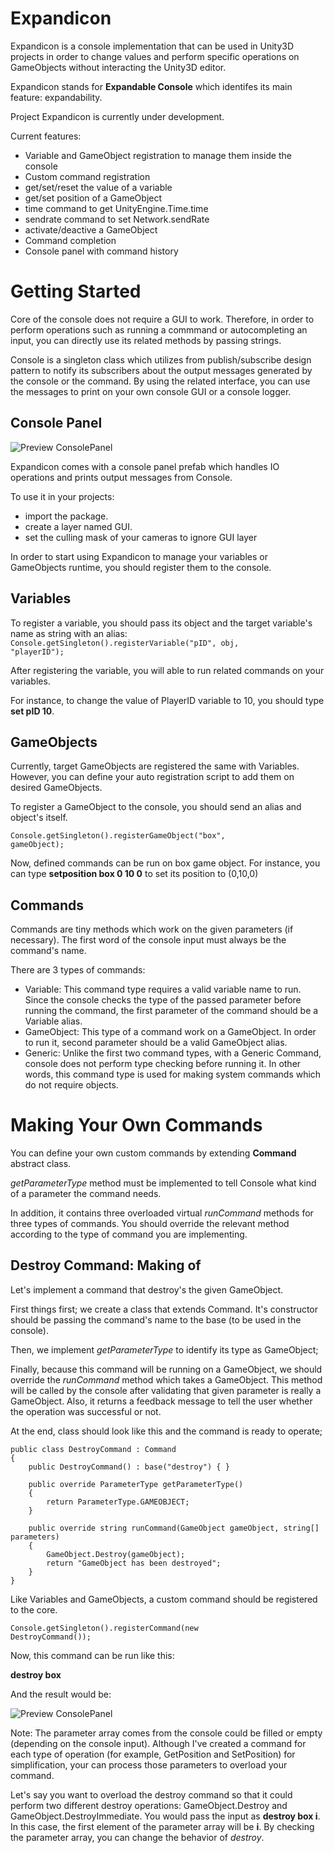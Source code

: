 Expandicon
==========

Expandicon is a console implementation that can be used in Unity3D projects in order to change values and perform specific operations on GameObjects without interacting the Unity3D editor. 

Expandicon stands for <b>Expandable Console</b> which identifes its main feature: expandability.

Project Expandicon is currently under development.

Current features:

- Variable and GameObject registration to manage them inside the console
- Custom command registration
- get/set/reset the value of a variable
- get/set position of a GameObject
- time command to get UnityEngine.Time.time
- sendrate command to set Network.sendRate
- activate/deactive a GameObject
- Command completion
- Console panel with command history


Getting Started
===============

Core of the console does not require a GUI to work. Therefore, in order to perform operations such as running a commmand or autocompleting an input, you can directly use its related methods by passing strings.

Console is a singleton class which utilizes from publish/subscribe design pattern to notify its subscribers about the output messages generated by the console or the command. By using the related interface, you can use the messages to print on your own console GUI or a console logger.


Console Panel
--------

![Preview ConsolePanel](https://raw.github.com/asekerefe/Expandicon/master/screenshot/ConsolePanel.png)

Expandicon comes with a console panel prefab which handles IO operations and prints output messages from Console. 

To use it in your projects: 
- import the package. 
- create a layer named GUI. 
- set the culling mask of your cameras to ignore GUI layer


In order to start using Expandicon to manage your variables or GameObjects runtime, you should register them to the console. 

Variables
--------

To register a variable, you should pass its object and the target variable's name as string with an alias:
<code>Console.getSingleton().registerVariable("pID", obj, "playerID");</code>

After registering the variable, you will able to run related commands on your variables.

For instance, to change the value of PlayerID variable to 10, you should type <b>set pID 10</b>.


GameObjects
--------

Currently, target GameObjects are registered the same with Variables. However, you can define your auto registration script to add them on desired GameObjects.

To register a GameObject to the console, you should send an alias and object's itself.
 
<code>Console.getSingleton().registerGameObject("box", gameObject);</code>

Now, defined commands can be run on box game object. For instance, you can type <b>setposition box 0 10 0</b> to set its position to (0,10,0)


Commands
--------

Commands are tiny methods which work on the given parameters (if necessary). The first word of the console input must always be the command's name. 

There are 3 types of commands:
- Variable: This command type requires a valid variable name to run. Since the console checks the type of the passed parameter before running the command, the first parameter of the command should be a Variable alias.
- GameObject: This type of a command work on a GameObject. In order to run it, second parameter should be a valid GameObject alias.
- Generic: Unlike the first two command types, with a Generic Command, console does not perform type checking before running it. In other words, this command type is used for making system commands which do not require objects.


Making Your Own Commands
========================

You can define your own custom commands by extending <b>Command</b> abstract class. 

<i>getParameterType</i> method must be implemented to tell Console what kind of a parameter the command needs. 

In addition, it contains three overloaded virtual <i>runCommand</i> methods for three types of commands. You should override the relevant method according to the type of command you are implementing.

Destroy Command: Making of
---------------

Let's implement a command that destroy's the given GameObject.

First things first; we create a class that extends Command. It's constructor should be passing the command's name to the base (to be used in the console).

Then, we implement <i>getParameterType</i> to identify its type as GameObject;

Finally, because this command will be running on a GameObject, we should override the <i>runCommand</i> method which takes a GameObject. This method will be called by the console after validating that given parameter is really a GameObject. Also, it returns a feedback message to tell the user whether the operation was successful or not.

At the end, class should look like this and the command is ready to operate;


    public class DestroyCommand : Command
    {
        public DestroyCommand() : base("destroy") { }

        public override ParameterType getParameterType()
        {
            return ParameterType.GAMEOBJECT;
        }

        public override string runCommand(GameObject gameObject, string[] parameters)
        {
            GameObject.Destroy(gameObject);
            return "GameObject has been destroyed";
        }
    }


Like Variables and GameObjects, a custom command should be registered to the core.

<code>Console.getSingleton().registerCommand(new DestroyCommand());</code>

Now, this command can be run like this:

<b>destroy box</b>

And the result would be:

![Preview ConsolePanel](https://raw.github.com/asekerefe/Expandicon/master/screenshot/DestroyCommandOutput.png)


Note: The parameter array comes from the console could be filled or empty (depending on the console input). Although I've created a command for each type of operation (for example, GetPosition and SetPosition) for simplification,  your can process those parameters to overload your command. 

Let's say you want to overload the destroy command so that it could perform two different destroy operations: GameObject.Destroy and GameObject.DestroyImmediate. You would pass the input as <b>destroy box i</b>. In this case, the first element of the parameter array will be <b>i</b>. By checking the parameter array, you can change the behavior of <i>destroy</i>.
